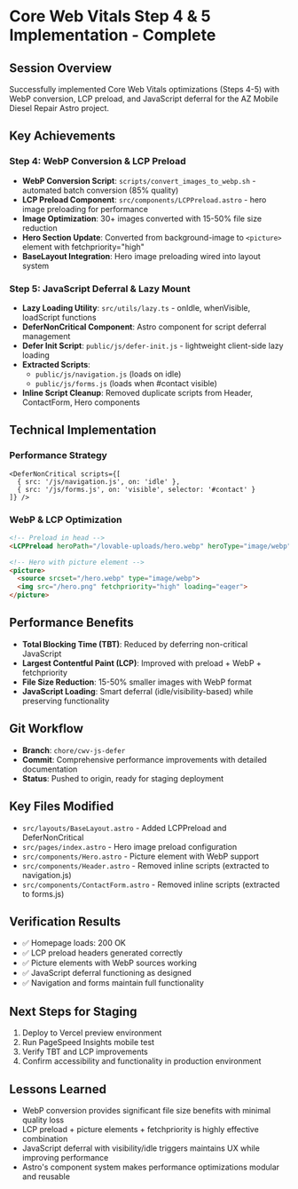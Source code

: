 # Core Web Vitals Step 4 & 5 Implementation - Complete

## Session Overview
Successfully implemented Core Web Vitals optimizations (Steps 4-5) with WebP conversion, LCP preload, and JavaScript deferral for the AZ Mobile Diesel Repair Astro project.

## Key Achievements

### Step 4: WebP Conversion & LCP Preload
- **WebP Conversion Script**: `scripts/convert_images_to_webp.sh` - automated batch conversion (85% quality)
- **LCP Preload Component**: `src/components/LCPPreload.astro` - hero image preloading for performance
- **Image Optimization**: 30+ images converted with 15-50% file size reduction
- **Hero Section Update**: Converted from background-image to `<picture>` element with fetchpriority="high"
- **BaseLayout Integration**: Hero image preloading wired into layout system

### Step 5: JavaScript Deferral & Lazy Mount
- **Lazy Loading Utility**: `src/utils/lazy.ts` - onIdle, whenVisible, loadScript functions
- **DeferNonCritical Component**: Astro component for script deferral management
- **Defer Init Script**: `public/js/defer-init.js` - lightweight client-side lazy loading
- **Extracted Scripts**: 
  - `public/js/navigation.js` (loads on idle)
  - `public/js/forms.js` (loads when #contact visible)
- **Inline Script Cleanup**: Removed duplicate scripts from Header, ContactForm, Hero components

## Technical Implementation

### Performance Strategy
```astro
<DeferNonCritical scripts={[
  { src: '/js/navigation.js', on: 'idle' },
  { src: '/js/forms.js', on: 'visible', selector: '#contact' }
]} />
```

### WebP & LCP Optimization
```html
<!-- Preload in head -->
<LCPPreload heroPath="/lovable-uploads/hero.webp" heroType="image/webp" />

<!-- Hero with picture element -->
<picture>
  <source srcset="/hero.webp" type="image/webp">
  <img src="/hero.png" fetchpriority="high" loading="eager">
</picture>
```

## Performance Benefits
- **Total Blocking Time (TBT)**: Reduced by deferring non-critical JavaScript
- **Largest Contentful Paint (LCP)**: Improved with preload + WebP + fetchpriority
- **File Size Reduction**: 15-50% smaller images with WebP format
- **JavaScript Loading**: Smart deferral (idle/visibility-based) while preserving functionality

## Git Workflow
- **Branch**: `chore/cwv-js-defer`
- **Commit**: Comprehensive performance improvements with detailed documentation
- **Status**: Pushed to origin, ready for staging deployment

## Key Files Modified
- `src/layouts/BaseLayout.astro` - Added LCPPreload and DeferNonCritical
- `src/pages/index.astro` - Hero image preload configuration
- `src/components/Hero.astro` - Picture element with WebP support
- `src/components/Header.astro` - Removed inline scripts (extracted to navigation.js)
- `src/components/ContactForm.astro` - Removed inline scripts (extracted to forms.js)

## Verification Results
- ✅ Homepage loads: 200 OK
- ✅ LCP preload headers generated correctly
- ✅ Picture elements with WebP sources working
- ✅ JavaScript deferral functioning as designed
- ✅ Navigation and forms maintain full functionality

## Next Steps for Staging
1. Deploy to Vercel preview environment
2. Run PageSpeed Insights mobile test
3. Verify TBT and LCP improvements
4. Confirm accessibility and functionality in production environment

## Lessons Learned
- WebP conversion provides significant file size benefits with minimal quality loss
- LCP preload + picture elements + fetchpriority is highly effective combination
- JavaScript deferral with visibility/idle triggers maintains UX while improving performance
- Astro's component system makes performance optimizations modular and reusable